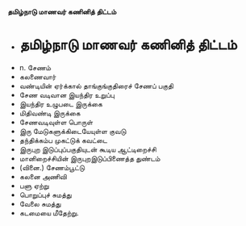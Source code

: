**தமிழ்நாடு மாணவர் கணினித் திட்டம்**
- # தமிழ்நாடு மாணவர் கணினித் திட்டம்
- n. சேணம்
- கலணைவார்
- வண்டியின் ஏர்க்கால் தாங்குங்குதிரைச் சேணப் பகுதி
- சேண வடிவான இயந்திர உறுப்பு
- இயந்திர உழுபடை இருக்கை
- மிதிவண்டி இருக்கை
- சேணவடிவுள்ள பொருள்
- இரு மேடுகளுக்கிடையேயுள்ள குவடு
- தந்திக்கம்ப முகட்டுக் கவட்டை
- இருபுற இடுப்புப்பகுதியுடன் கூடிய ஆட்டிறைச்சி
- மானிறைச்சியின் இருபுறஇடுப்பிணைத்த துண்டம்
- (வினை.) சேணம்பூட்டு
- கலனை அணிவி
- பளு ஏற்று
- பொறுப்புச் சுமத்து
- வேலை சுமத்து
- கடமையை மீதேற்று.

